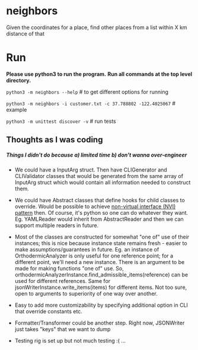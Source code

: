 # neighbors
Given the coordinates for a place, find other places from a list within X km distance of that

# Run

**Please use python3 to run the program.** 
**Run all commands at the top level directory.**

`python3 -m neighbors --help` # to get different options for running

`python3 -m neighbors -i customer.txt -c 37.788802 -122.4025067` # example

`python3 -m unittest discover -v` # run tests

## Thoughts as I was coding

##### *Things I didn't do because a) limited time b) don't wanna over-engineer*

* We could have a InputArg struct. Then have CLIGenerator and CLIValidator classes that would be generated from the same array of InputArg struct which would contain all information needed to construct them.

* We could have Abstract classes that define hooks for child classes to override. Would be possible to achieve [non-virtual interface (NVI) pattern](https://en.wikipedia.org/wiki/Non-virtual_interface_pattern) then. Of course, it's python so one can do whatever they want. Eg. YAMLReader would inherit from AbstractReader and then we can support multiple readers in future.

* Most of the classes are constructed for somewhat "one of" use of their instances; this is nice because instance state remains fresh - easier to make assumptions/guarantees in future. Eg. an instance of OrthodermicAnalyzer is only useful for one reference point; for a different point, we'll need a new instance. There is an argument to be made for making functions "one of" use. So, orthodermicAnalyzerInstance.find_admissible_items(reference) can be used for different references. Same for jsonWriterInstance.write_items(items) for different items. Not too sure, open to arguments to superiority of one way over another. 

* Easy to add more customizability by specifying additional option in CLI that override constants etc.

* Formatter/Transformer could be another step. Right now, JSONWriter just takes "keys" that we want to dump

* Testing rig is set up but not much testing :( ...
